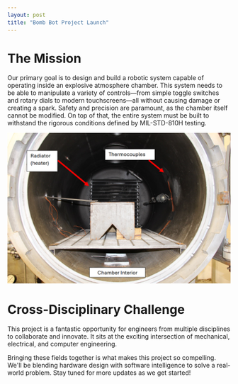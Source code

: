 ```yaml
---
layout: post
title: "Bomb Bot Project Launch"
---
```


# The Mission

Our primary goal is to design and build a robotic system capable of operating inside an explosive atmosphere chamber. This system needs to be able to manipulate a variety of controls—from simple toggle switches and rotary dials to modern touchscreens—all without causing damage or creating a spark. Safety and precision are paramount, as the chamber itself cannot be modified. On top of that, the entire system must be built to withstand the rigorous conditions defined by MIL-STD-810H testing.

![Chamber](/assets/images/chamber.png)

# Cross-Disciplinary Challenge

This project is a fantastic opportunity for engineers from multiple disciplines to collaborate and innovate. It sits at the exciting intersection of mechanical, electrical, and computer engineering.

Bringing these fields together is what makes this project so compelling. We'll be blending hardware design with software intelligence to solve a real-world problem. Stay tuned for more updates as we get started!